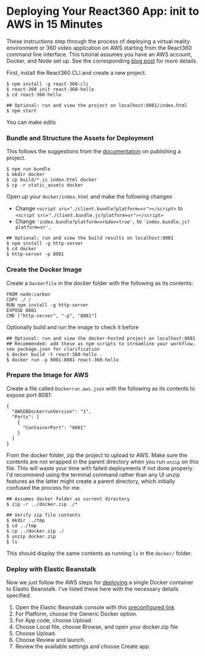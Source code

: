 # Deploying Your React360 App: init to AWS in 15 Minutes

These instructions step through the process of deploying a virtual reality environment or 360 video application on AWS starting from the React360 command line interface. This tutorial assumes you have an AWS account, Docker, and Node set up. See the corresponding [blog post](https://medium.com/@dillontiner/deploying-your-reactvr-app-init-to-aws-in-15-minutes-10e77b80bbd7) for more details.

First, install the React360 CLI and create a new project.

```
$ npm install -g react-360-cli
$ react-360 init react-360-hello
$ cd react-360-hello

## Optional: run and view the project on localhost:8081/index.html
$ npm start
```

You can make edits 

### Bundle and Structure the Assets for Deployment

This follows the suggestions from the [documentation](https://facebook.github.io/react-360/docs/publish.html) on publishing a project.
```
$ npm run bundle
$ mkdir docker
$ cp build/*.js index.html docker
$ cp -r static_assets docker
```

Open up your `docker/index.html` and make the following changes
- Change `<script src="./client.bundle?platform=vr"></script>` to `<script src="./client.bundle.js?platform=vr"></script>`
- Change `'index.bundle?platform=vr&dev=true',` to `'index.bundle.js?platform=vr',`

```
## Optional: run and view the build results on localhost:8081
$ npm install -g http-server
$ cd docker
$ http-server -p 8081
```

### Create the Docker Image
Create a `Dockerfile` in the docker folder with the following as its contents:
```
FROM node:carbon
COPY ./ /
RUN npm install -g http-server
EXPOSE 8081
CMD ["http-server", "-p", "8081"]
```

Optionally build and run the image to check it before 
```
## Optional: run and view the docker-hosted project on localhost:8081
## Recommended: add these as npm scripts to streamline your workflow, see package.json for clarification
$ docker build -t react-360-hello .
$ docker run -p 8081:8081 react-360-hello
```

### Prepare the Image for AWS

Create a file called `Dockerrun.aws.json` with the following as its contents to expose port 8081:
```
{
  "AWSEBDockerrunVersion": "1",
  "Ports": [
    {
      "ContainerPort": "8081"
    }
  ]
}
```

From the docker folder, zip the project to upload to AWS. Make sure the contents are not wrapped in the parent directory when you run `unzip` on this file. This will waste your time with failed deployments if not done properly. I'd recommend using the terminal command rather than any UI unzip features as the latter might create a parent directory, which initially confused the process for me.
```
## Assumes docker folder as current directory
$ zip -r ../docker.zip ./*

## Verify zip file contents
$ mkdir ../tmp
$ cd ../tmp
$ cp ../docker.zip ./
$ unzip docker.zip
$ ls
```

This should display the same contents as running `ls` in the `docker/` folder.

### Deploy with Elastic Beanstalk

Now we just follow the AWS steps for [deploying](https://docs.aws.amazon.com/elasticbeanstalk/latest/dg/docker-singlecontainer-deploy.html) a single Docker container to Elastic Beanstalk. I've listed these here with the necessary details specified.
1. Open the Elastic Beanstalk console with this [preconfigured link](https://console.aws.amazon.com/elasticbeanstalk/home#/newApplication?applicationName=tutorials&environmentType=LoadBalanced)
2. For Platform, choose the Generic Docker option.
3. For App code, choose Upload.
4. Choose Local file, choose Browse, and open your docker.zip file
5. Choose Upload.
6. Choose Review and launch.
7. Review the available settings and choose Create app.
